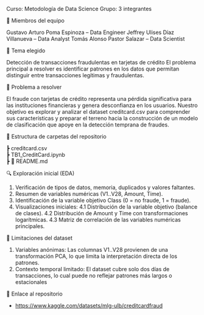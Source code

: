 Curso: Metodología de Data Science
Grupo: 3 integrantes

👥 Miembros del equipo

Gustavo Arturo Poma Espinoza – Data Engineer
Jeffrey Ulises Díaz Villanueva – Data Analyst
Tomás Alonso Pastor Salazar – Data Scientist

🎯 Tema elegido

Detección de transacciones fraudulentas en tarjetas de crédito
El problema principal a resolver es identificar patrones en los datos que permitan distinguir entre transacciones legítimas y fraudulentas.

📝 Problema a resolver

El fraude con tarjetas de crédito representa una pérdida significativa para las instituciones financieras y genera desconfianza en los usuarios.
Nuestro objetivo es explorar y analizar el dataset creditcard.csv para comprender sus características y preparar el terreno hacia la construcción de un modelo de clasificación que apoye en la detección temprana de fraudes.

📂 Estructura de carpetas del repositorio

  ┣ creditcard.csv            
  ┣ TB1_CreditCard.ipynb        
  ┣ 📜 README.md         

🔍 Exploración inicial (EDA)

1. Verificación de tipos de datos, memoria, duplicados y valores faltantes.
2. Resumen de variables numéricas (V1..V28, Amount, Time).
3. Identificación de la variable objetivo Class (0 = no fraude, 1 = fraude).
4. Visualizaciones iniciales:
  4.1 Distribución de la variable objetivo (balance de clases).
  4.2 Distribución de Amount y Time con transformaciones logarítmicas.
  4.3 Matriz de correlación de las variables numéricas principales.


📌 Limitaciones del dataset

1. Variables anónimas: Las columnas V1..V28 provienen de una transformación PCA, lo que limita la interpretación directa de los patrones.
2. Contexto temporal limitado: El dataset cubre solo dos días de transacciones, lo cual puede no reflejar patrones más largos o estacionales

🔗 Enlace al repositorio

- https://www.kaggle.com/datasets/mlg-ulb/creditcardfraud

